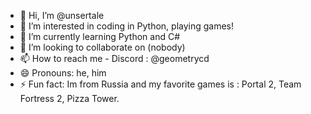- 👋 Hi, I’m @unsertale
- 👀 I’m interested in coding in Python, playing games!
- 🌱 I’m currently learning Python and C#
- 💞️ I’m looking to collaborate on (nobody)
- 📫 How to reach me - Discord : @geometrycd
- 😄 Pronouns: he, him
- ⚡ Fun fact: Im from Russia and my favorite games is : Portal 2, Team Fortress 2, Pizza Tower.

<!---
unsertale/unsertale is a ✨ special ✨ repository because its `README.md` (this file) appears on your GitHub profile.
You can click the Preview link to take a look at your changes.
--->
